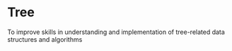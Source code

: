 # Tree
To improve skills in understanding and implementation of tree-related data structures and algorithms